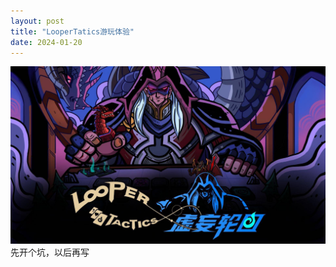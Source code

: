 ```yaml
---
layout: post
title: "LooperTatics游玩体验"
date: 2024-01-20
---
```

![TitileImage](/asset/0f5e62064da4a59dc74852f9c8d654ad.jpeg)
先开个坑，以后再写
